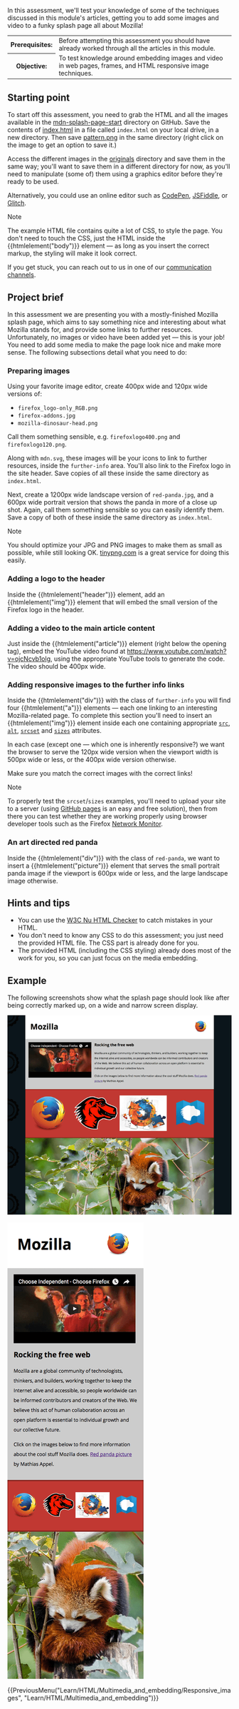 

In this assessment, we'll test your knowledge of some of the techniques discussed in this module's articles, getting you to add some images and video to a funky splash page all about Mozilla!

<table>
  <tbody>
    <tr>
      <th scope="row">Prerequisites:</th>
      <td>
        Before attempting this assessment you should have already worked through
        all the articles in this module.
      </td>
    </tr>
    <tr>
      <th scope="row">Objective:</th>
      <td>
        To test knowledge around embedding images and video in web pages,
        frames, and HTML responsive image techniques.
      </td>
    </tr>
  </tbody>
</table>

## Starting point

To start off this assessment, you need to grab the HTML and all the images available in the [mdn-splash-page-start](https://github.com/mdn/learning-area/tree/main/html/multimedia-and-embedding/mdn-splash-page-start) directory on GitHub. Save the contents of [index.html](https://github.com/mdn/learning-area/blob/main/html/multimedia-and-embedding/mdn-splash-page-start/index.html) in a file called `index.html` on your local drive, in a new directory. Then save [pattern.png](https://github.com/mdn/learning-area/blob/main/html/multimedia-and-embedding/mdn-splash-page-start/pattern.png) in the same directory (right click on the image to get an option to save it.)

Access the different images in the [originals](https://github.com/mdn/learning-area/tree/main/html/multimedia-and-embedding/mdn-splash-page-start/originals) directory and save them in the same way; you'll want to save them in a different directory for now, as you'll need to manipulate (some of) them using a graphics editor before they're ready to be used.

Alternatively, you could use an online editor such as [CodePen](https://codepen.io/), [JSFiddle](https://jsfiddle.net/), or [Glitch](https://glitch.com/).

> [!NOTE]
> The example HTML file contains quite a lot of CSS, to style the page. You don't need to touch the CSS, just the HTML inside the {{htmlelement("body")}} element — as long as you insert the correct markup, the styling will make it look correct.
>
> If you get stuck, you can reach out to us in one of our [communication channels](/content/MDN/Community/Communication_channels).

## Project brief

In this assessment we are presenting you with a mostly-finished Mozilla splash page, which aims to say something nice and interesting about what Mozilla stands for, and provide some links to further resources. Unfortunately, no images or video have been added yet — this is your job! You need to add some media to make the page look nice and make more sense. The following subsections detail what you need to do:

### Preparing images

Using your favorite image editor, create 400px wide and 120px wide versions of:

- `firefox_logo-only_RGB.png`
- `firefox-addons.jpg`
- `mozilla-dinosaur-head.png`

Call them something sensible, e.g. `firefoxlogo400.png` and `firefoxlogo120.png`.

Along with `mdn.svg`, these images will be your icons to link to further resources, inside the `further-info` area. You'll also link to the Firefox logo in the site header. Save copies of all these inside the same directory as `index.html`.

Next, create a 1200px wide landscape version of `red-panda.jpg`, and a 600px wide portrait version that shows the panda in more of a close up shot. Again, call them something sensible so you can easily identify them. Save a copy of both of these inside the same directory as `index.html`.

> [!NOTE]
> You should optimize your JPG and PNG images to make them as small as possible, while still looking OK. [tinypng.com](https://tinypng.com/) is a great service for doing this easily.

### Adding a logo to the header

Inside the {{htmlelement("header")}} element, add an {{htmlelement("img")}} element that will embed the small version of the Firefox logo in the header.

### Adding a video to the main article content

Just inside the {{htmlelement("article")}} element (right below the opening tag), embed the YouTube video found at <https://www.youtube.com/watch?v=ojcNcvb1olg>, using the appropriate YouTube tools to generate the code. The video should be 400px wide.

### Adding responsive images to the further info links

Inside the {{htmlelement("div")}} with the class of `further-info` you will find four {{htmlelement("a")}} elements — each one linking to an interesting Mozilla-related page. To complete this section you'll need to insert an {{htmlelement("img")}} element inside each one containing appropriate [`src`](/content/Web/HTML/Element/img#src), [`alt`](/content/Web/HTML/Element/img#alt), [`srcset`](/content/Web/HTML/Element/img#srcset) and [`sizes`](/content/Web/HTML/Element/img#sizes) attributes.

In each case (except one — which one is inherently responsive?) we want the browser to serve the 120px wide version when the viewport width is 500px wide or less, or the 400px wide version otherwise.

Make sure you match the correct images with the correct links!

> [!NOTE]
> To properly test the `srcset`/`sizes` examples, you'll need to upload your site to a server (using [GitHub pages](/content/Learn/Common_questions/Tools_and_setup/Using_GitHub_pages) is an easy and free solution), then from there you can test whether they are working properly using browser developer tools such as the Firefox [Network Monitor](https://firefox-source-docs.mozilla.org/devtools-user/network_monitor/index.html).

### An art directed red panda

Inside the {{htmlelement("div")}} with the class of `red-panda`, we want to insert a {{htmlelement("picture")}} element that serves the small portrait panda image if the viewport is 600px wide or less, and the large landscape image otherwise.

## Hints and tips

- You can use the [W3C Nu HTML Checker](https://validator.w3.org/nu/) to catch mistakes in your HTML.
- You don't need to know any CSS to do this assessment; you just need the provided HTML file. The CSS part is already done for you.
- The provided HTML (including the CSS styling) already does most of the work for you, so you can just focus on the media embedding.

## Example

The following screenshots show what the splash page should look like after being correctly marked up, on a wide and narrow screen display.

![A wide shot of our example splash page](wide-shot.png)

![A narrow shot of our example splash page](narrow-shot.png)

{{PreviousMenu("Learn/HTML/Multimedia_and_embedding/Responsive_images", "Learn/HTML/Multimedia_and_embedding")}}
